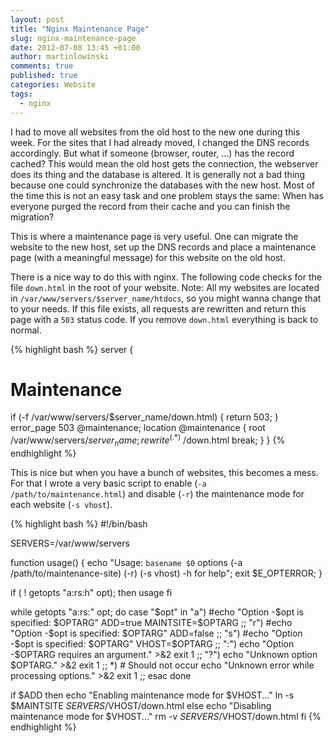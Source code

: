 ```yaml
---
layout: post
title: "Nginx Maintenance Page"
slug: nginx-maintenance-page
date: 2012-07-08 13:45 +01:00
author: martinlowinski
comments: true
published: true
categories: Website
tags: 
  - nginx
---
```


I had to move all websites from the old host to the new one during this week. For the sites that I had already moved, I changed the DNS records accordingly. But what if someone (browser, router, ...) has the record cached? This would mean the old host gets the connection, the webserver does its thing and the database is altered. It is generally not a bad thing because one could synchronize the databases with the new host. Most of the time this is not an easy task and one problem stays the same: When has everyone purged the record from their cache and you can finish the migration?

This is where a maintenance page is very useful. One can migrate the website to the new host, set up the DNS records and place a maintenance page (with a meaningful message) for this website on the old host.

There is a nice way to do this with nginx. The following code checks for the file `down.html` in the root of your website. Note: All my websites are located in `/var/www/servers/$server_name/htdocs`, so you might wanna change that to your needs. If this file exists, all requests are rewritten and return this page with a `503` status code. If you remove `down.html` everything is back to normal.

{% highlight bash %}
server {
  # Maintenance
  if (-f /var/www/servers/$server_name/down.html) {
    return 503;
  }
  error_page 503 @maintenance;
  location @maintenance {
    root   /var/www/servers/$server_name;
    rewrite ^(.*)$ /down.html break;
  }
}
{% endhighlight %}

This is nice but when you have a bunch of websites, this becomes a mess. For that I wrote a very basic script to enable (`-a /path/to/maintenance.html`) and disable (`-r`) the maintenance mode for each website (`-s vhost`).

{% highlight bash %}
#!/bin/bash

SERVERS=/var/www/servers

function usage() {
  echo "Usage: `basename $0` options (-a /path/to/maintenance-site) (-r) (-s vhost) -h for help";
  exit $E_OPTERROR;
}

if ( ! getopts "a:rs:h" opt); then
  usage
fi

while getopts "a:rs:" opt; do
  case "$opt" in
    "a")
      #echo "Option -$opt is specified: $OPTARG"
      ADD=true
      MAINTSITE=$OPTARG
      ;;
    "r")
      #echo "Option -$opt is specified: $OPTARG"
      ADD=false
      ;;
    "s")
      #echo "Option -$opt is specified: $OPTARG"
      VHOST=$OPTARG
      ;;
    ":")
      echo "Option -$OPTARG requires an argument." >&2
      exit 1
      ;;
    "?")
      echo "Unknown option $OPTARG." >&2
      exit 1
      ;;
    *)
      # Should not occur
      echo "Unknown error while processing options." >&2
      exit 1
      ;;
  esac
done

if $ADD
then
  echo "Enabling maintenance mode for $VHOST..."
  ln -s $MAINTSITE $SERVERS/$VHOST/down.html
else
  echo "Disabling maintenance mode for $VHOST..."
  rm -v $SERVERS/$VHOST/down.html
fi
{% endhighlight %}
